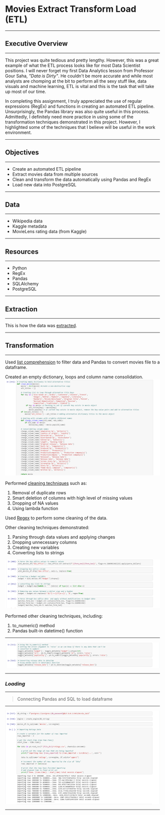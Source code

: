 # Movies Extract Transform Load (ETL)

-------------------------
## Executive Overview ##
-------------------------
This project was quite tedious and pretty lengthy.  However, this was a great example of what the ETL
process looks like for most Data Scientist positions.  I will never forget my first Data Analytics lesson
from Professor Gour Saha, _"Data is Dirty"_.  He couldn't be more accurate and while most analysts are
chomping at the bit to perform all the sexy stuff like, data visuals and machine learning, ETL is vital 
and this is the task that will take up most of our time.

In completing this assignment, I truly appreciated the use of regular expressions (RegEx) and functions in 
creating an automated ETL pipeline.  Unsurprisingly, the Pandas library was also quite useful in this process.
Admittedly, I definitely need more practice in using some of the transformation techniques demonstrated in 
this project. However, I highlighted some of the techniques that I believe will be useful in the work 
environment.

-----------------
## Objectives ##
-----------------
* Create an automated ETL pipeline
* Extract movies data from multiple sources
* Clean and transform the data automatically using Pandas and RegEx
* Load new data into PostgreSQL

-----------
## Data ## 
-----------
* Wikipedia data
* Kaggle metadata
* MovieLens rating data (from Kaggle)

----------------
## Resources ##
----------------
* Python
* RegEx
* Pandas
* SQLAlchemy
* PostgreSQL

-----------------
## Extraction ##
-----------------
This is how the data was [extracted](https://github.com/GR8505/Movies-ETL/blob/master/Images/Extraction.png).

---------------------
## Transformation ##
---------------------
Used [list comprehension](https://github.com/GR8505/Movies-ETL/blob/master/Images/Transformation1.png) to filter data and  Pandas to convert movies file to a dataframe.

Created an empty dictionary, loops and column name consolidation.
<img src="https://github.com/GR8505/Movies-ETL/blob/master/Images/Transformation2.png" alt="drawing" width="600"/>

Performed [cleaning techniques](https://github.com/GR8505/Movies-ETL/blob/master/Images/Transformation3.png) such as:
1. Removal of duplicate rows
2. Smart deletion of columns with high level of missing values
3. Dropping of NA values
4. Using lambda function

Used [Regex](https://github.com/GR8505/Movies-ETL/blob/master/Images/Transformation4.png) to perform some cleaning of the data.

Other cleaning techniques demonstrated:
1) Parsing through data values and applying changes
2) Dropping unnecessary columns
3) Creating new variables
4) Converting lists to strings

<img src="https://github.com/GR8505/Movies-ETL/blob/master/Images/Transformation5.png" alt="drawing" width="600"/>


Performed other cleaning techniques, including:
1) to_numeric() method
2) Pandas built-in datetime() function

-------------------------------------------------------------------------------------------
![](https://github.com/GR8505/Movies-ETL/blob/master/Images/Transformation6.png)


-------------------------------------------------------------------------------------------
### _Loading_ ###

------------------------------------------------------------------------------------------
> Connecting Pandas and SQL to load dataframe
------------------------------------------------------------------------------------------
![](https://github.com/GR8505/Movies-ETL/blob/master/Images/Load.png)


------------------------------------------------------------------------------------------
